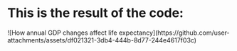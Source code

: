 <h1>This is the result of the code:</h1>
![How annual GDP changes affect life expectancy](https://github.com/user-attachments/assets/df021321-3db4-444b-8d77-244e4617f03c)
